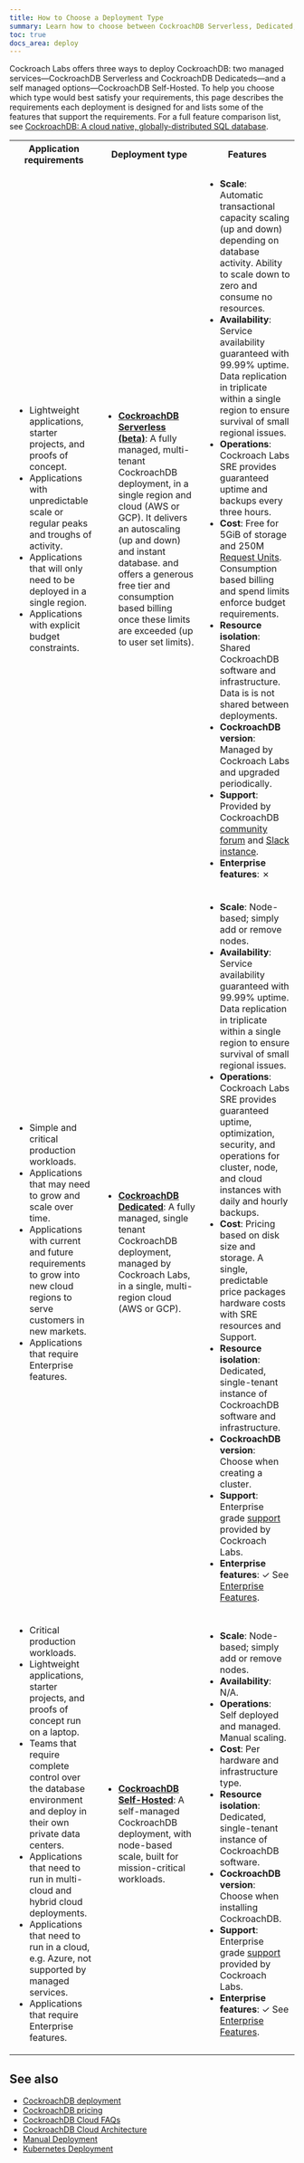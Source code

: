 ```yaml
---
title: How to Choose a Deployment Type
summary: Learn how to choose between CockroachDB Serverless, Dedicated, and Self-Hosted deployment types.
toc: true
docs_area: deploy
---
```


Cockroach Labs offers three ways to deploy CockroachDB: two managed services&mdash;CockroachDB Serverless and CockroachDB Dedicateds&mdash;and a self managed options&mdash;CockroachDB Self-Hosted. To help you choose which type would best satisfy your requirements, this page describes the requirements each deployment is designed for and lists some of the features that support the requirements. For a full feature comparison list, see [CockroachDB: A cloud native, globally-distributed SQL database](https://www.cockroachlabs.com/get-started-cockroachdb).

<table>
  <tr>
    <th><b>Application requirements</b></th>
    <th><b>Deployment type</b></th>
    <th><b>Features</b></th>
  </tr>
  <tr>
      <td><ul>
        <li>Lightweight applications, starter projects, and proofs of concept.</li>
        <li>Applications with unpredictable scale or regular peaks and troughs of activity.</li>
        <li>Applications that will only need to be deployed in a single region.</li>
        <li>Applications with explicit budget constraints.</li>
      </ul></td>
      <td><ul>
        <li><b><a href="../cockroachcloud/create-a-serverless-cluster.html">CockroachDB Serverless (beta)</a></b>: A fully managed, multi-tenant CockroachDB deployment, in a single region and cloud (AWS or GCP). It delivers an autoscaling (up and down) and instant database. and offers a generous free tier and consumption based billing once these limits are exceeded (up to user set limits).</li>
      </ul></td>
      <td><ul>
        <li><b>Scale</b>: Automatic transactional capacity scaling (up and down) depending on database activity. Ability to scale down to zero and consume no resources.</li>
        <li><b>Availability</b>: Service availability guaranteed with 99.99% uptime. Data replication in triplicate within a single region to ensure survival of small regional issues.</li>
        <li><b>Operations</b>: Cockroach Labs SRE provides guaranteed uptime and backups every three hours.</li>
        <li><b>Cost</b>: Free for 5GiB of storage and 250M <a href="../cockroachcloud/serverless-faqs.html#what-is-a-request-unit">Request Units</a>. Consumption based billing and spend limits enforce budget requirements.</li>
        <li><b>Resource isolation</b>: Shared CockroachDB software and infrastructure. Data is is not shared between deployments.</li>
        <li><b>CockroachDB version</b>: Managed by Cockroach Labs and upgraded periodically.</li>
        <li><b>Support</b>: Provided by CockroachDB <a href="https://forum.cockroachlabs.com/">community forum</a> and <a href="https://cockroachdb.slack.com/">Slack instance</a>.</li>
        <li><b>Enterprise features</b>: ✗</li>
      </ul></td>
  </tr>
  <tr>
      <td><ul>
        <li>Simple and critical production workloads.</li>
        <li>Applications that may need to grow and scale over time.</li>
        <li>Applications with current and future requirements to grow into new cloud regions to serve customers in new markets.</li>
        <li>Applications that require Enterprise features.</li>
      </ul></td>
      <td><ul>
        <li><b><a href="../cockroachcloud/create-your-cluster.html">CockroachDB Dedicated</a></b>: A fully managed, single tenant CockroachDB deployment, managed by Cockroach Labs, in a single, multi-region cloud (AWS or GCP).</li>
      </ul></td>
      <td><ul>
        <li><b>Scale</b>: Node-based; simply add or remove nodes.</li>
        <li><b>Availability</b>: Service availability guaranteed with 99.99% uptime. Data replication in triplicate within a single region to ensure survival of small regional issues.</li>
        <li><b>Operations</b>: Cockroach Labs SRE provides guaranteed uptime, optimization, security, and operations for cluster, node, and cloud instances with daily and hourly backups.</li>
        <li><b>Cost</b>: Pricing based on disk size and storage. A single, predictable price packages hardware costs with SRE resources and Support.</li>
        <li><b>Resource isolation</b>: Dedicated, single-tenant instance of CockroachDB software and infrastructure.</li>
        <li><b>CockroachDB version</b>: Choose when creating a cluster.</li>
        <li><b>Support</b>: Enterprise grade <a href="https://support.cockroachlabs.com/">support</a> provided by Cockroach Labs.</li>
        <li><b>Enterprise features</b>:  ✓ See <a href="enterprise-licensing.html">Enterprise Features</a>.</li>
      </ul></td>
  </tr>
  <tr>
      <td><ul>
        <li>Critical production workloads.</li>
        <li>Lightweight applications, starter projects, and proofs of concept run on a laptop.</a>
        <li>Teams that require complete control over the database environment and deploy in their own private data centers.</li>
        <li>Applications that need to run in multi-cloud and hybrid cloud deployments.</li>
        <li>Applications that need to run in a cloud, e.g. Azure, not supported by managed services.</li>
        <li>Applications that require Enterprise features.</li>
      </ul></td>
      <td><ul>
        <li><b><a href="install-cockroachdb-mac.html">CockroachDB Self-Hosted</a></b>: A self-managed CockroachDB deployment, with node-based scale, built for mission-critical workloads.</li>
      </ul></td>
      <td><ul>
        <li><b>Scale</b>: Node-based; simply add or remove nodes.</li>
        <li><b>Availability</b>: N/A.</li>
        <li><b>Operations</b>: Self deployed and managed. Manual scaling.</li>
        <li><b>Cost</b>: Per hardware and infrastructure type.</li>
        <li><b>Resource isolation</b>: Dedicated, single-tenant instance of CockroachDB software.</li>
        <li><b>CockroachDB version</b>: Choose when installing CockroachDB.</li>
        <li><b>Support</b>: Enterprise grade <a href="https://support.cockroachlabs.com/">support</a> provided by Cockroach Labs.</li>
        <li><b>Enterprise features</b>:  ✓ See <a href="enterprise-licensing.html">Enterprise Features</a>.</li>
      </ul></td>
  </tr>
</table>

## See also

- [CockroachDB deployment](glossary.html#cockroachdb-deployment)
- [CockroachDB pricing](https://www.cockroachlabs.com/get-started-cockroachdb/)
- [CockroachDB Cloud FAQs](../cockroachcloud/serverless-faqs.html)
- [CockroachDB Cloud Architecture](../cockroachcloud/architecture.html)
- [Manual Deployment](manual-deployment.html)
- [Kubernetes Deployment](kubernetes-overview.html)
